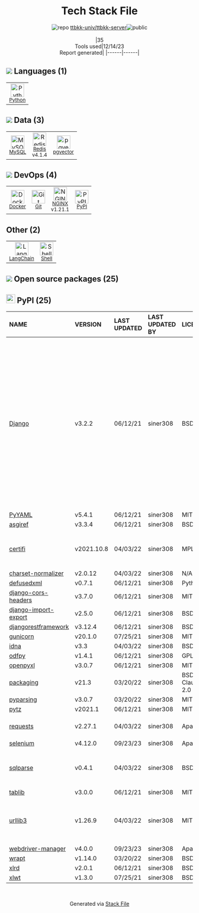 <!--
&lt;--- Readme.md Snippet without images Start ---&gt;
## Tech Stack
ttbkk-univ/ttbkk-server is built on the following main stack:

- [Python](https://www.python.org) – Languages
- [MySQL](http://www.mysql.com) – Databases
- [Redis](http://redis.io/) – In-Memory Databases
- [NGINX](http://nginx.org) – Web Servers
- [Shell](https://en.wikipedia.org/wiki/Shell_script) – Shells
- [LangChain](https://github.com/hwchase17/langchain) – Large Language Model Tools
- [pgvector](https://github.com/pgvector/pgvector/) – Database Tools
- [Docker](https://www.docker.com/) – Virtual Machine Platforms & Containers

Full tech stack [here](/techstack.md)

&lt;--- Readme.md Snippet without images End ---&gt;

&lt;--- Readme.md Snippet with images Start ---&gt;
## Tech Stack
ttbkk-univ/ttbkk-server is built on the following main stack:

- <img width='25' height='25' src='https://img.stackshare.io/service/993/pUBY5pVj.png' alt='Python'/> [Python](https://www.python.org) – Languages
- <img width='25' height='25' src='https://img.stackshare.io/service/1025/logo-mysql-170x170.png' alt='MySQL'/> [MySQL](http://www.mysql.com) – Databases
- <img width='25' height='25' src='https://img.stackshare.io/service/1031/default_cbce472cd134adc6688572f999e9122b9657d4ba.png' alt='Redis'/> [Redis](http://redis.io/) – In-Memory Databases
- <img width='25' height='25' src='https://img.stackshare.io/service/1052/YMxUfyWf.png' alt='NGINX'/> [NGINX](http://nginx.org) – Web Servers
- <img width='25' height='25' src='https://img.stackshare.io/service/4631/default_c2062d40130562bdc836c13dbca02d318205a962.png' alt='Shell'/> [Shell](https://en.wikipedia.org/wiki/Shell_script) – Shells
- <img width='25' height='25' src='https://img.stackshare.io/service/48790/default_5b6c6b73f1ff3775c85d2a1ba954cb87e30cbf13.jpg' alt='LangChain'/> [LangChain](https://github.com/hwchase17/langchain) – Large Language Model Tools
- <img width='25' height='25' src='https://img.stackshare.io/service/109221/default_b888cdf5617d936aa6aacf130911906955508639.png' alt='pgvector'/> [pgvector](https://github.com/pgvector/pgvector/) – Database Tools
- <img width='25' height='25' src='https://img.stackshare.io/service/586/n4u37v9t_400x400.png' alt='Docker'/> [Docker](https://www.docker.com/) – Virtual Machine Platforms & Containers

Full tech stack [here](/techstack.md)

&lt;--- Readme.md Snippet with images End ---&gt;
-->
<div align="center">

# Tech Stack File
![](https://img.stackshare.io/repo.svg "repo") [ttbkk-univ/ttbkk-server](https://github.com/ttbkk-univ/ttbkk-server)![](https://img.stackshare.io/public_badge.svg "public")
<br/><br/>
|35<br/>Tools used|12/14/23 <br/>Report generated|
|------|------|
</div>

## <img src='https://img.stackshare.io/languages.svg'/> Languages (1)
<table><tr>
  <td align='center'>
  <img width='36' height='36' src='https://img.stackshare.io/service/993/pUBY5pVj.png' alt='Python'>
  <br>
  <sub><a href="https://www.python.org">Python</a></sub>
  <br>
  <sub></sub>
</td>

</tr>
</table>

## <img src='https://img.stackshare.io/databases.svg'/> Data (3)
<table><tr>
  <td align='center'>
  <img width='36' height='36' src='https://img.stackshare.io/service/1025/logo-mysql-170x170.png' alt='MySQL'>
  <br>
  <sub><a href="http://www.mysql.com">MySQL</a></sub>
  <br>
  <sub></sub>
</td>

<td align='center'>
  <img width='36' height='36' src='https://img.stackshare.io/service/1031/default_cbce472cd134adc6688572f999e9122b9657d4ba.png' alt='Redis'>
  <br>
  <sub><a href="http://redis.io/">Redis</a></sub>
  <br>
  <sub>v4.1.4</sub>
</td>

<td align='center'>
  <img width='36' height='36' src='https://img.stackshare.io/service/109221/default_b888cdf5617d936aa6aacf130911906955508639.png' alt='pgvector'>
  <br>
  <sub><a href="https://github.com/pgvector/pgvector/">pgvector</a></sub>
  <br>
  <sub></sub>
</td>

</tr>
</table>

## <img src='https://img.stackshare.io/devops.svg'/> DevOps (4)
<table><tr>
  <td align='center'>
  <img width='36' height='36' src='https://img.stackshare.io/service/586/n4u37v9t_400x400.png' alt='Docker'>
  <br>
  <sub><a href="https://www.docker.com/">Docker</a></sub>
  <br>
  <sub></sub>
</td>

<td align='center'>
  <img width='36' height='36' src='https://img.stackshare.io/service/1046/git.png' alt='Git'>
  <br>
  <sub><a href="http://git-scm.com/">Git</a></sub>
  <br>
  <sub></sub>
</td>

<td align='center'>
  <img width='36' height='36' src='https://img.stackshare.io/service/1052/YMxUfyWf.png' alt='NGINX'>
  <br>
  <sub><a href="http://nginx.org">NGINX</a></sub>
  <br>
  <sub>v1.21.1</sub>
</td>

<td align='center'>
  <img width='36' height='36' src='https://img.stackshare.io/service/12572/-RIWgodF_400x400.jpg' alt='PyPI'>
  <br>
  <sub><a href="https://pypi.org/">PyPI</a></sub>
  <br>
  <sub></sub>
</td>

</tr>
</table>

## Other (2)
<table><tr>
  <td align='center'>
  <img width='36' height='36' src='https://img.stackshare.io/service/48790/default_5b6c6b73f1ff3775c85d2a1ba954cb87e30cbf13.jpg' alt='LangChain'>
  <br>
  <sub><a href="https://github.com/hwchase17/langchain">LangChain</a></sub>
  <br>
  <sub></sub>
</td>

<td align='center'>
  <img width='36' height='36' src='https://img.stackshare.io/service/4631/default_c2062d40130562bdc836c13dbca02d318205a962.png' alt='Shell'>
  <br>
  <sub><a href="https://en.wikipedia.org/wiki/Shell_script">Shell</a></sub>
  <br>
  <sub></sub>
</td>

</tr>
</table>


## <img src='https://img.stackshare.io/group.svg' /> Open source packages (25)</h2>

## <img width='24' height='24' src='https://img.stackshare.io/service/12572/-RIWgodF_400x400.jpg'/> PyPI (25)

|NAME|VERSION|LAST UPDATED|LAST UPDATED BY|LICENSE|VULNERABILITIES|
|:------|:------|:------|:------|:------|:------|
|[Django](https://pypi.org/project/Django)|v3.2.2|06/12/21|siner308 |BSD-3-Clause|[CVE-2022-28346](https://github.com/advisories/GHSA-2gwj-7jmv-h26r) (Critical)<br/>[CVE-2022-28347](https://github.com/advisories/GHSA-w24h-v9qh-8gxj) (Critical)<br/>[CVE-2021-35042](https://github.com/advisories/GHSA-xpfp-f569-q3p2) (Critical)<br/>[CVE-2023-31047](https://github.com/advisories/GHSA-r3xc-prgr-mg9p) (Critical)<br/>[CVE-2021-45116](https://github.com/advisories/GHSA-8c5j-9r9f-c6w8) (High)<br/>[CVE-2023-24580](https://github.com/advisories/GHSA-2hrw-hx67-34x6) (High)<br/>[CVE-2022-36359](https://github.com/advisories/GHSA-8x94-hmjh-97hq) (High)<br/>[CVE-2021-45115](https://github.com/advisories/GHSA-53qw-q765-4fww) (High)<br/>[CVE-2021-44420](https://github.com/advisories/GHSA-v6rh-hp5x-86rv) (High)<br/>[CVE-2023-36053](https://github.com/advisories/GHSA-jh3w-4vvf-mjgr) (High)<br/>[CVE-2021-45452](https://github.com/advisories/GHSA-jrh2-hc4r-7jwx) (Moderate)|
|[PyYAML](https://pypi.org/project/PyYAML)|v5.4.1|06/12/21|siner308 |MIT|N/A|
|[asgiref](https://pypi.org/project/asgiref)|v3.3.4|06/12/21|siner308 |BSD-3-Clause|N/A|
|[certifi](https://pypi.org/project/certifi)|v2021.10.8|04/03/22|siner308 |MPL-2.0|[CVE-2023-37920](https://github.com/advisories/GHSA-xqr8-7jwr-rhp7) (High)<br/>[CVE-2022-23491](https://github.com/advisories/GHSA-43fp-rhv2-5gv8) (Moderate)|
|[charset-normalizer](https://pypi.org/project/charset-normalizer)|v2.0.12|04/03/22|siner308 |N/A|N/A|
|[defusedxml](https://pypi.org/project/defusedxml)|v0.7.1|06/12/21|siner308 |Python-2.0|N/A|
|[django-cors-headers](https://pypi.org/project/django-cors-headers)|v3.7.0|06/12/21|siner308 |MIT|N/A|
|[django-import-export](https://pypi.org/project/django-import-export)|v2.5.0|06/12/21|siner308 |BSD-2-Clause|N/A|
|[djangorestframework](https://pypi.org/project/djangorestframework)|v3.12.4|06/12/21|siner308 |BSD-3-Clause|N/A|
|[gunicorn](https://pypi.org/project/gunicorn)|v20.1.0|07/25/21|siner308 |MIT|N/A|
|[idna](https://pypi.org/project/idna)|v3.3|04/03/22|siner308 |BSD-3-Clause|N/A|
|[odfpy](https://pypi.org/project/odfpy)|v1.4.1|06/12/21|siner308 |GPL-2.0|N/A|
|[openpyxl](https://pypi.org/project/openpyxl)|v3.0.7|06/12/21|siner308 |MIT|N/A|
|[packaging](https://pypi.org/project/packaging)|v21.3|03/20/22|siner308 |BSD-3-Clause,Apache-2.0|N/A|
|[pyparsing](https://pypi.org/project/pyparsing)|v3.0.7|03/20/22|siner308 |MIT|N/A|
|[pytz](https://pypi.org/project/pytz)|v2021.1|06/12/21|siner308 |MIT|N/A|
|[requests](https://pypi.org/project/requests)|v2.27.1|04/03/22|siner308 |Apache-2.0|[CVE-2023-32681](https://github.com/advisories/GHSA-j8r2-6x86-q33q) (Moderate)|
|[selenium](https://pypi.org/project/selenium)|v4.12.0|09/23/23|siner308 |Apache-2.0|N/A|
|[sqlparse](https://pypi.org/project/sqlparse)|v0.4.1|04/03/22|siner308 |BSD-3-Clause|[CVE-2021-32839](https://github.com/advisories/GHSA-p5w8-wqhj-9hhf) (High)<br/>[CVE-2023-30608](https://github.com/advisories/GHSA-rrm6-wvj7-cwh2) (Moderate)|
|[tablib](https://pypi.org/project/tablib)|v3.0.0|06/12/21|siner308 |MIT|N/A|
|[urllib3](https://pypi.org/project/urllib3)|v1.26.9|04/03/22|siner308 |MIT|[CVE-2023-45803](https://github.com/advisories/GHSA-g4mx-q9vg-27p4) (Moderate)<br/>[CVE-2023-43804](https://github.com/advisories/GHSA-v845-jxx5-vc9f) (Moderate)|
|[webdriver-manager](https://pypi.org/project/webdriver-manager)|v4.0.0|09/23/23|siner308 |Apache-2.0|N/A|
|[wrapt](https://pypi.org/project/wrapt)|v1.14.0|03/20/22|siner308 |BSD-2-Clause|N/A|
|[xlrd](https://pypi.org/project/xlrd)|v2.0.1|06/12/21|siner308 |BSD-3-Clause|N/A|
|[xlwt](https://pypi.org/project/xlwt)|v1.3.0|07/25/21|siner308 |BSD-3-Clause|N/A|

<br/>
<div align='center'>

Generated via [Stack File](https://github.com/marketplace/stack-file)
